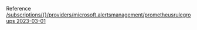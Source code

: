 Reference [/subscriptions/{}/providers/microsoft.alertsmanagement/prometheusrulegroups 2023-03-01](/Resources/mgmt-plane/L3N1YnNjcmlwdGlvbnMve30vcHJvdmlkZXJzL21pY3Jvc29mdC5hbGVydHNtYW5hZ2VtZW50L3Byb21ldGhldXNydWxlZ3JvdXBz/2023-03-01.xml)
